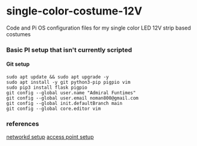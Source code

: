 # single-color-costume-12V
Code and Pi OS configuration files for my single color LED 12V strip based costumes


### Basic PI setup that isn't currently scripted
#### Git setup
```
sudo apt update && sudo apt upgrade -y
sudo apt install -y git python3-pip pigpio vim
sudo pip3 install flask pigpio
git config --global user.name "Admiral Funtimes"
git config --global user.email noman800@gmail.com
git config --global init.defaultBranch main
git config --global core.editor vim
```


### references 

[networkd setup](https://raspberrypi.stackexchange.com/questions/108592/use-systemd-networkd-for-general-networking/108593#108593)
[access point setup](https://raspberrypi.stackexchange.com/questions/88214/setting-up-a-raspberry-pi-as-an-access-point-the-easy-way/88234#88234)
